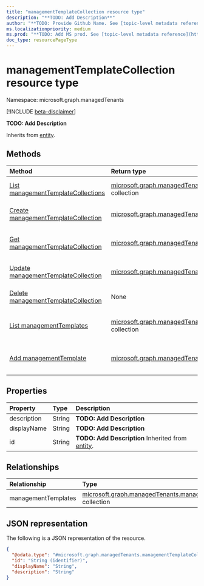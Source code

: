 ```yaml
---
title: "managementTemplateCollection resource type"
description: "**TODO: Add Description**"
author: "**TODO: Provide Github Name. See [topic-level metadata reference](https://msgo.azurewebsites.net/add/document/guidelines/metadata.html#topic-level-metadata)**"
ms.localizationpriority: medium
ms.prod: "**TODO: Add MS prod. See [topic-level metadata reference](https://msgo.azurewebsites.net/add/document/guidelines/metadata.html#topic-level-metadata)**"
doc_type: resourcePageType
---
```


# managementTemplateCollection resource type

Namespace: microsoft.graph.managedTenants

[!INCLUDE [beta-disclaimer](../../includes/beta-disclaimer.md)]

**TODO: Add Description**


Inherits from [entity](../resources/managedtenants-entity.md).

## Methods
|Method|Return type|Description|
|:---|:---|:---|
|[List managementTemplateCollections](../api/managedtenants-managementtemplatecollection-list.md)|[microsoft.graph.managedTenants.managementTemplateCollection](../resources/managedtenants-managementtemplatecollection.md) collection|Get a list of the [managementTemplateCollection](../resources/managedtenants-managementtemplatecollection.md) objects and their properties.|
|[Create managementTemplateCollection](../api/managedtenants-managementtemplate-post-managementtemplatecollections.md)|[microsoft.graph.managedTenants.managementTemplateCollection](../resources/managedtenants-managementtemplatecollection.md)|Create a new [managementTemplateCollection](../resources/managedtenants-managementtemplatecollection.md) object.|
|[Get managementTemplateCollection](../api/managedtenants-managementtemplatecollection-get.md)|[microsoft.graph.managedTenants.managementTemplateCollection](../resources/managedtenants-managementtemplatecollection.md)|Read the properties and relationships of a [managementTemplateCollection](../resources/managedtenants-managementtemplatecollection.md) object.|
|[Update managementTemplateCollection](../api/managedtenants-managementtemplatecollection-update.md)|[microsoft.graph.managedTenants.managementTemplateCollection](../resources/managedtenants-managementtemplatecollection.md)|Update the properties of a [managementTemplateCollection](../resources/managedtenants-managementtemplatecollection.md) object.|
|[Delete managementTemplateCollection](../api/managedtenants-managementtemplatecollection-delete.md)|None|Deletes a [managementTemplateCollection](../resources/managedtenants-managementtemplatecollection.md) object.|
|[List managementTemplates](../api/managedtenants-managementtemplatecollection-list-managementtemplates.md)|[microsoft.graph.managedTenants.managementTemplate](../resources/managedtenants-managementtemplate.md) collection|Get the managementTemplate resources from the managementTemplates navigation property.|
|[Add managementTemplate](../api/managedtenants-managementtemplatecollection-post-managementtemplates.md)|[microsoft.graph.managedTenants.managementTemplate](../resources/managedtenants-managementtemplate.md)|Add managementTemplates by posting to the managementTemplates collection.|

## Properties
|Property|Type|Description|
|:---|:---|:---|
|description|String|**TODO: Add Description**|
|displayName|String|**TODO: Add Description**|
|id|String|**TODO: Add Description** Inherited from [entity](../resources/managedtenants-entity.md).|

## Relationships
|Relationship|Type|Description|
|:---|:---|:---|
|managementTemplates|[microsoft.graph.managedTenants.managementTemplate](../resources/managedtenants-managementtemplate.md) collection|**TODO: Add Description**|

## JSON representation
The following is a JSON representation of the resource.
<!-- {
  "blockType": "resource",
  "keyProperty": "id",
  "@odata.type": "microsoft.graph.managedTenants.managementTemplateCollection",
  "baseType": "microsoft.graph.entity",
  "openType": false
}
-->
``` json
{
  "@odata.type": "#microsoft.graph.managedTenants.managementTemplateCollection",
  "id": "String (identifier)",
  "displayName": "String",
  "description": "String"
}
```

